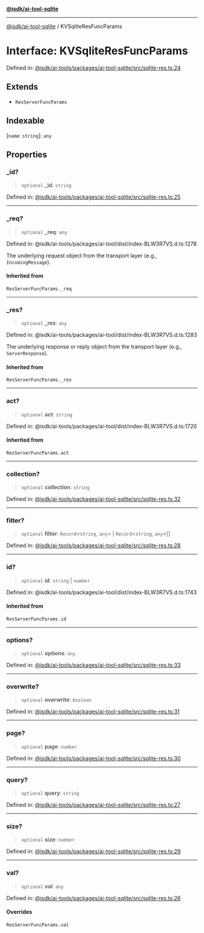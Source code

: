 [**@isdk/ai-tool-sqlite**](../README.md)

***

[@isdk/ai-tool-sqlite](../globals.md) / KVSqliteResFuncParams

# Interface: KVSqliteResFuncParams

Defined in: [@isdk/ai-tools/packages/ai-tool-sqlite/src/sqlite-res.ts:24](https://github.com/isdk/ai-tool-sqlite.js/blob/2f4fdcf4b214ba449ef126c584c827b0d3d9f601/src/sqlite-res.ts#L24)

## Extends

- `ResServerFuncParams`

## Indexable

\[`name`: `string`\]: `any`

## Properties

### \_id?

> `optional` **\_id**: `string`

Defined in: [@isdk/ai-tools/packages/ai-tool-sqlite/src/sqlite-res.ts:25](https://github.com/isdk/ai-tool-sqlite.js/blob/2f4fdcf4b214ba449ef126c584c827b0d3d9f601/src/sqlite-res.ts#L25)

***

### \_req?

> `optional` **\_req**: `any`

Defined in: @isdk/ai-tools/packages/ai-tool/dist/index-BLW3R7VS.d.ts:1278

The underlying request object from the transport layer (e.g., `IncomingMessage`).

#### Inherited from

`ResServerFuncParams._req`

***

### \_res?

> `optional` **\_res**: `any`

Defined in: @isdk/ai-tools/packages/ai-tool/dist/index-BLW3R7VS.d.ts:1283

The underlying response or reply object from the transport layer (e.g., `ServerResponse`).

#### Inherited from

`ResServerFuncParams._res`

***

### act?

> `optional` **act**: `string`

Defined in: @isdk/ai-tools/packages/ai-tool/dist/index-BLW3R7VS.d.ts:1720

#### Inherited from

`ResServerFuncParams.act`

***

### collection?

> `optional` **collection**: `string`

Defined in: [@isdk/ai-tools/packages/ai-tool-sqlite/src/sqlite-res.ts:32](https://github.com/isdk/ai-tool-sqlite.js/blob/2f4fdcf4b214ba449ef126c584c827b0d3d9f601/src/sqlite-res.ts#L32)

***

### filter?

> `optional` **filter**: `Record`\<`string`, `any`\> \| `Record`\<`string`, `any`\>[]

Defined in: [@isdk/ai-tools/packages/ai-tool-sqlite/src/sqlite-res.ts:28](https://github.com/isdk/ai-tool-sqlite.js/blob/2f4fdcf4b214ba449ef126c584c827b0d3d9f601/src/sqlite-res.ts#L28)

***

### id?

> `optional` **id**: `string` \| `number`

Defined in: @isdk/ai-tools/packages/ai-tool/dist/index-BLW3R7VS.d.ts:1743

#### Inherited from

`ResServerFuncParams.id`

***

### options?

> `optional` **options**: `any`

Defined in: [@isdk/ai-tools/packages/ai-tool-sqlite/src/sqlite-res.ts:33](https://github.com/isdk/ai-tool-sqlite.js/blob/2f4fdcf4b214ba449ef126c584c827b0d3d9f601/src/sqlite-res.ts#L33)

***

### overwrite?

> `optional` **overwrite**: `boolean`

Defined in: [@isdk/ai-tools/packages/ai-tool-sqlite/src/sqlite-res.ts:31](https://github.com/isdk/ai-tool-sqlite.js/blob/2f4fdcf4b214ba449ef126c584c827b0d3d9f601/src/sqlite-res.ts#L31)

***

### page?

> `optional` **page**: `number`

Defined in: [@isdk/ai-tools/packages/ai-tool-sqlite/src/sqlite-res.ts:30](https://github.com/isdk/ai-tool-sqlite.js/blob/2f4fdcf4b214ba449ef126c584c827b0d3d9f601/src/sqlite-res.ts#L30)

***

### query?

> `optional` **query**: `string`

Defined in: [@isdk/ai-tools/packages/ai-tool-sqlite/src/sqlite-res.ts:27](https://github.com/isdk/ai-tool-sqlite.js/blob/2f4fdcf4b214ba449ef126c584c827b0d3d9f601/src/sqlite-res.ts#L27)

***

### size?

> `optional` **size**: `number`

Defined in: [@isdk/ai-tools/packages/ai-tool-sqlite/src/sqlite-res.ts:29](https://github.com/isdk/ai-tool-sqlite.js/blob/2f4fdcf4b214ba449ef126c584c827b0d3d9f601/src/sqlite-res.ts#L29)

***

### val?

> `optional` **val**: `any`

Defined in: [@isdk/ai-tools/packages/ai-tool-sqlite/src/sqlite-res.ts:26](https://github.com/isdk/ai-tool-sqlite.js/blob/2f4fdcf4b214ba449ef126c584c827b0d3d9f601/src/sqlite-res.ts#L26)

#### Overrides

`ResServerFuncParams.val`
